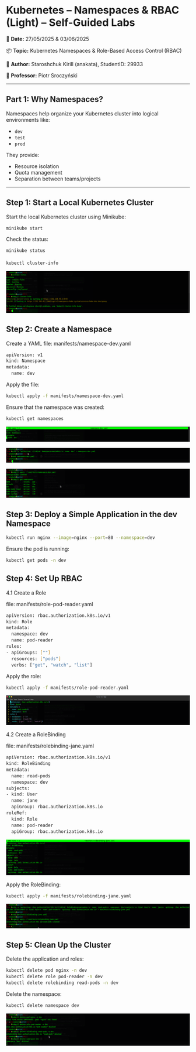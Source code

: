 # Kubernetes – Namespaces & RBAC (Light) – Self-Guided Labs

📅 **Date:** 27/05/2025 & 03/06/2025  

📦 **Topic:** Kubernetes Namespaces & Role-Based Access Control (RBAC)

👤 **Author:** Staroshchuk Kirill (anakata), StudentID: 29933

👤 **Professor:** Piotr Sroczyński

---

## Part 1: Why Namespaces?

Namespaces help organize your Kubernetes cluster into logical environments like:

- `dev`
- `test`
- `prod`

They provide:
- Resource isolation
- Quota management
- Separation between teams/projects

---

## Step 1: Start a Local Kubernetes Cluster
 Start the local Kubernetes cluster using Minikube:
    
```bash
minikube start
```
Check the status:
```bash
minikube status

kubectl cluster-info
```
![Start a Local Kubernetes Cluster](./screenshots/status-info.png) 

## Step 2: Create a Namespace
Create a YAML file: manifests/namespace-dev.yaml


```bash
apiVersion: v1
kind: Namespace
metadata:
  name: dev
```
Apply the file:
```bash
kubectl apply -f manifests/namespace-dev.yaml
```
Ensure that the namespace was created:
```bash
kubectl get namespaces
```
![Start a Local Kubernetes Cluster](./screenshots/nanonamespace.png) 

![Start a Local Kubernetes Cluster](./screenshots/createnamespace.png) 

![Start a Local Kubernetes Cluster](./screenshots/applynamespace.png) 

## Step 3: Deploy a Simple Application in the dev Namespace
```bash
kubectl run nginx --image=nginx --port=80 --namespace=dev
```
Ensure the pod is running:
```bash
kubectl get pods -n dev
```

## Step 4: Set Up RBAC
4.1 Create a Role

file: manifests/role-pod-reader.yaml
```bash
apiVersion: rbac.authorization.k8s.io/v1
kind: Role
metadata:
  namespace: dev
  name: pod-reader
rules:
- apiGroups: [""]
  resources: ["pods"]
  verbs: ["get", "watch", "list"]
```
Apply the role:
```bash
kubectl apply -f manifests/role-pod-reader.yaml
```
![Start a Local Kubernetes Cluster](./screenshots/vimnamespace.png) 

4.2 Create a RoleBinding

file: manifests/rolebinding-jane.yaml
```bash
apiVersion: rbac.authorization.k8s.io/v1
kind: RoleBinding
metadata:
  name: read-pods
  namespace: dev
subjects:
- kind: User
  name: jane
  apiGroup: rbac.authorization.k8s.io
roleRef:
  kind: Role
  name: pod-reader
  apiGroup: rbac.authorization.k8s.io
```
![Start a Local Kubernetes Cluster](./screenshots/nanojane.png) 

Apply the RoleBinding:
```bash
kubectl apply -f manifests/rolebinding-jane.yaml
```
![Start a Local Kubernetes Cluster](./screenshots/createjane.png) 

## Step 5: Clean Up the Cluster

Delete the application and roles:
```bash
kubectl delete pod nginx -n dev
kubectl delete role pod-reader -n dev
kubectl delete rolebinding read-pods -n dev
```
Delete the namespace:
```bash
kubectl delete namespace dev
```
![Start a Local Kubernetes Cluster](./screenshots/cleanclusterr.png) 
